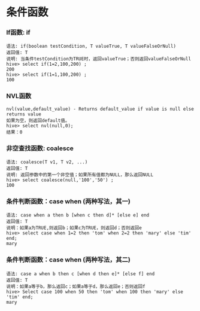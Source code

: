 # 条件函数
### If函数: if
```hql
语法: if(boolean testCondition, T valueTrue, T valueFalseOrNull)
返回值: T
说明: 当条件testCondition为TRUE时，返回valueTrue；否则返回valueFalseOrNull
hive> select if(1=2,100,200) ;
200
hive> select if(1=1,100,200) ;
100
```
### NVL函数
```hql
nvl(value,default_value) - Returns default_value if value is null else returns value
如果为空，则返回default值。
hive> select nvl(null,0);
结果：0
```
### 非空查找函数: coalesce
```hql
语法: coalesce(T v1, T v2, ...)
返回值: T
说明: 返回参数中的第一个非空值；如果所有值都为NULL，那么返回NULL
hive> select coalesce(null,'100','50') ;
100
```

### 条件判断函数：case when (两种写法，其一)
```hql
语法: case when a then b [when c then d]* [else e] end
返回值: T
说明：如果a为TRUE,则返回b；如果c为TRUE，则返回d；否则返回e
hive> select case when 1=2 then 'tom' when 2=2 then 'mary' else 'tim' end;
mary
```
### 条件判断函数：case when (两种写法，其二)
```hql
语法: case a when b then c [when d then e]* [else f] end
返回值: T
说明：如果a等于b，那么返回c；如果a等于d，那么返回e；否则返回f
hive> Select case 100 when 50 then 'tom' when 100 then 'mary' else 'tim' end;
mary
```